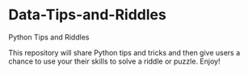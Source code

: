 # Data-Tips-and-Riddles
Python Tips and Riddles

This repository will share Python tips and tricks and then give users a chance to use your their skills to solve a riddle or puzzle. Enjoy!
